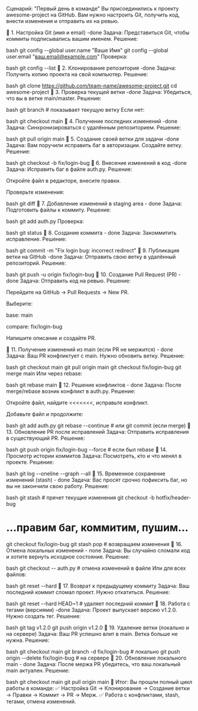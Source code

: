 Сценарий: "Первый день в команде"
Вы присоединились к проекту awesome-project на GitHub. Вам нужно настроить Git, получить код, внести изменения и отправить их на ревью.

📌 1. Настройка Git (имя и email)  -done
Задача: Представиться Git, чтобы коммиты подписывались вашим именем.
Решение:

bash
git config --global user.name "Ваше Имя"
git config --global user.email "ваш.email@example.com"
Проверка:

bash
git config --list
📌 2. Клонирование репозитория -done
Задача: Получить копию проекта на свой компьютер.
Решение:

bash
git clone https://github.com/team-name/awesome-project.git
cd awesome-project
📌 3. Проверка текущей ветки -done
Задача: Убедиться, что вы в ветке main/master.
Решение:

bash
git branch  # показывает текущую ветку
Если нет:

bash
git checkout main
📌 4. Получение последних изменений -done
Задача: Синхронизироваться с удалённым репозиторием.
Решение:

bash
git pull origin main
📌 5. Создание своей ветки для задачи -done
Задача: Вам поручили исправить баг в авторизации. Создайте ветку.
Решение:

bash
git checkout -b fix/login-bug
📌 6. Внесение изменений в код -done
Задача: Исправить баг в файле auth.py.
Решение:

Откройте файл в редакторе, внесите правки.

Проверьте изменения:

bash
git diff
📌 7. Добавление изменений в staging area - done 
Задача: Подготовить файлы к коммиту.
Решение:

bash
git add auth.py
Проверка:

bash
git status
📌 8. Создание коммита - done
Задача: Закоммитить исправление.
Решение:

bash
git commit -m "Fix login bug: incorrect redirect"
📌 9. Публикация ветки на GitHub -done
Задача: Отправить свою ветку в удалённый репозиторий.
Решение:

bash
git push -u origin fix/login-bug
📌 10. Создание Pull Request (PR) - done
Задача: Отправить код на ревью.
Решение:

Перейдите на GitHub → Pull Requests → New PR.

Выберите:

base: main

compare: fix/login-bug

Напишите описание и создайте PR.

📌 11. Получение изменений из main (если PR не мержится) - done 
Задача: Ваш PR конфликтует с main. Нужно обновить ветку.
Решение:

bash
git checkout main
git pull origin main
git checkout fix/login-bug
git merge main
Или через rebase:

bash
git rebase main
📌 12. Решение конфликтов - done
Задача: После merge/rebase возник конфликт в auth.py.
Решение:

Откройте файл, найдите <<<<<<<, исправьте конфликт.

Добавьте файл и продолжите:

bash
git add auth.py
git rebase --continue  # или git commit (если merge)
📌 13. Обновление PR после исправлений
Задача: Отправить исправления в существующий PR.
Решение:

bash
git push origin fix/login-bug --force  # если был rebase
📌 14. Просмотр истории коммитов
Задача: Посмотреть, кто и что менял в проекте.
Решение:

bash
git log --oneline --graph --all
📌 15. Временное сохранение изменений (stash) - done 
Задача: Вас просят срочно пофиксить баг, но вы не закончили свою работу.
Решение:

bash
git stash  # прячет текущие изменения
git checkout -b hotfix/header-bug
# ...правим баг, коммитим, пушим...
git checkout fix/login-bug
git stash pop  # возвращаем изменения
📌 16. Отмена локальных изменений - none
Задача: Вы случайно сломали код и хотите вернуть исходное состояние.
Решение:

bash
git checkout -- auth.py  # отмена изменений в файле
Или для всех файлов:

bash
git reset --hard
📌 17. Возврат к предыдущему коммиту
Задача: Ваш последний коммит сломал проект. Нужно откатиться.
Решение:

bash
git reset --hard HEAD~1  # удаляет последний коммит
📌 18. Работа с тегами (версиями) -done
Задача: Проект выпускает версию v1.2.0. Нужно создать тег.
Решение:

bash
git tag v1.2.0
git push origin v1.2.0
📌 19. Удаление ветки (локально и на сервере)
Задача: Ваш PR успешно влит в main. Ветка больше не нужна.
Решение:

bash
git checkout main
git branch -d fix/login-bug  # локально
git push origin --delete fix/login-bug  # на сервере
📌 20. Обновление локального main - done
Задача: После мержа PR убедитесь, что ваш локальный main актуален.
Решение:

bash
git checkout main
git pull origin main
📌 Итог:
Вы прошли полный цикл работы в команде:
✅ Настройка Git → Клонирование → Создание ветки → Правки → Коммит → PR → Мерж.
✅ Работа с конфликтами, stash, тегами, отмена изменений.
